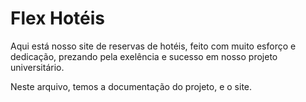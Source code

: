 # Flex Hotéis

Aqui está nosso site de reservas de hotéis, feito com muito esforço e dedicação, prezando pela exelência e sucesso em nosso projeto universitário.

Neste arquivo, temos a documentação do projeto, e o site.
